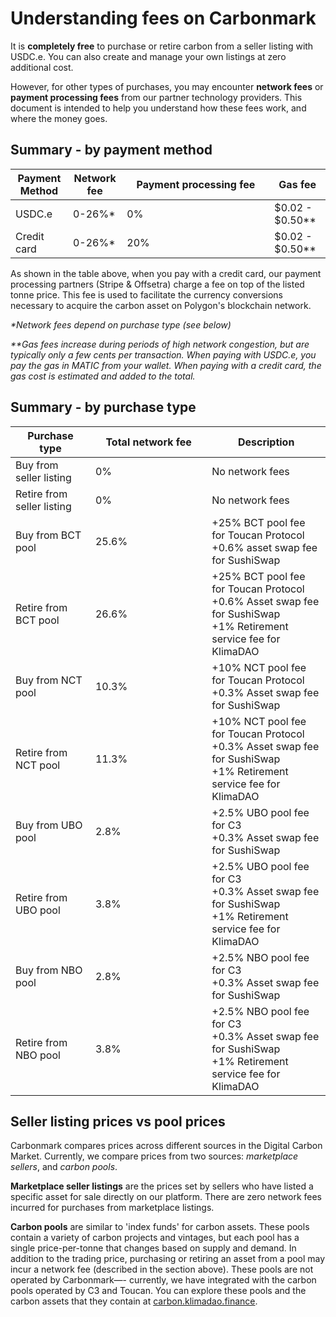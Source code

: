 # Understanding fees on Carbonmark

It is **completely free** to purchase or retire carbon from a seller listing with USDC.e. You can also create and manage your own listings at zero additional cost.

However, for other types of purchases, you may encounter **network fees** or **payment processing fees** from our partner technology providers. This document is intended to help you understand how these fees work, and where the money goes.

## Summary - by payment method

<table><thead><tr><th>Payment Method</th><th>Network fee</th><th width="220">Payment processing fee</th><th>Gas fee</th></tr></thead><tbody><tr><td>USDC.e</td><td>0-26%*</td><td>0%</td><td>$0.02 - $0.50**</td></tr><tr><td>Credit card</td><td>0-26%*</td><td>20%</td><td>$0.02 - $0.50**</td></tr></tbody></table>

As shown in the table above, when you pay with a credit card, our payment processing partners (Stripe & Offsetra) charge a fee on top of the listed tonne price. This fee is used to facilitate the currency conversions necessary to acquire the carbon asset on Polygon's blockchain network.

_\*Network fees depend on purchase type (see below)_

_\*\*Gas fees increase during periods of high network congestion, but are typically only a few cents per transaction. When paying with USDC.e, you pay the gas in MATIC from your wallet. When paying with a credit card, the gas cost is estimated and added to the total._

## Summary - by purchase type

<table><thead><tr><th>Purchase type</th><th width="170.33333333333331">Total network fee</th><th>Description</th></tr></thead><tbody><tr><td>Buy from seller listing</td><td>0%</td><td>No network fees</td></tr><tr><td>Retire from seller listing</td><td>0%</td><td>No network fees</td></tr><tr><td>Buy from BCT pool</td><td>25.6%</td><td>+25% BCT pool fee for Toucan Protocol<br>+0.6% asset swap fee for SushiSwap</td></tr><tr><td>Retire from BCT pool</td><td>26.6%</td><td>+25% BCT pool fee for Toucan Protocol<br>+0.6% Asset swap fee for SushiSwap<br>+1% Retirement service fee for KlimaDAO</td></tr><tr><td>Buy from NCT pool</td><td>10.3%</td><td>+10% NCT pool fee for Toucan Protocol<br>+0.3% Asset swap fee for SushiSwap</td></tr><tr><td>Retire from NCT pool</td><td>11.3%</td><td>+10% NCT pool fee for Toucan Protocol<br>+0.3% Asset swap fee for SushiSwap<br>+1% Retirement service fee for KlimaDAO</td></tr><tr><td>Buy from UBO pool</td><td>2.8%</td><td>+2.5% UBO pool fee for C3<br>+0.3% Asset swap fee for SushiSwap</td></tr><tr><td>Retire from UBO pool</td><td>3.8%</td><td>+2.5% UBO pool fee for C3<br>+0.3% Asset swap fee for SushiSwap<br>+1% Retirement service fee for KlimaDAO</td></tr><tr><td>Buy from NBO pool</td><td>2.8%</td><td>+2.5% NBO pool fee for C3<br>+0.3% Asset swap fee for SushiSwap</td></tr><tr><td>Retire from NBO pool</td><td>3.8%</td><td>+2.5% NBO pool fee for C3<br>+0.3% Asset swap fee for SushiSwap<br>+1% Retirement service fee for KlimaDAO</td></tr></tbody></table>

## Seller listing prices vs pool prices

Carbonmark compares prices across different sources in the Digital Carbon Market. Currently, we compare prices from two sources: _marketplace sellers_, and _carbon pools_.

**Marketplace seller listings** are the prices set by sellers who have listed a specific asset for sale directly on our platform. There are zero network fees incurred for purchases from marketplace listings.

**Carbon pools** are similar to 'index funds' for carbon assets. These pools contain a variety of carbon projects and vintages, but each pool has a single price-per-tonne that changes based on supply and demand. In addition to the trading price, purchasing or retiring an asset from a pool may incur a network fee (described in the section above). These pools are not operated by Carbonmark—- currently, we have integrated with the carbon pools operated by C3 and Toucan. You can explore these pools and the carbon assets that they contain at [carbon.klimadao.finance](https://carbon.klimadao.finance/).
